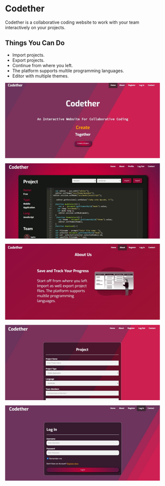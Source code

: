 # Codether

Codether is a collaborative coding website to work with your team interactively on your projects.

## Things You Can Do

* Import projects.
* Export projects. 
* Continue from where you left.
* The platform supports multile programming languages.
* Editor with multiple themes.

![alt text](https://github.com/0einstein0/Codether/blob/master/cc.JPG?raw=true)

![alt text](https://github.com/0einstein0/Codether/blob/master/cc1.JPG?raw=true)

![alt text](https://github.com/0einstein0/Codether/blob/master/cc3.JPG?raw=true)

![alt text](https://github.com/0einstein0/Codether/blob/master/cc5.JPG?raw=true)

![alt text](https://github.com/0einstein0/Codether/blob/master/cc4.JPG?raw=true)

